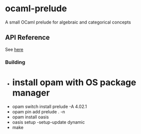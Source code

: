 # ocaml-prelude

A small OCaml prelude for algebraic and categorical concepts

## API Reference

See [here](https://github.com/freebroccolo/ocaml-prelude/tree/master/docs/prelude)

### Building

* # install opam with OS package manager
* opam switch install prelude -A 4.02.1
* opam pin add prelude . -n
* opam install oasis
* oasis setup -setup-update dynamic
* make
